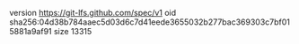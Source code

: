 version https://git-lfs.github.com/spec/v1
oid sha256:04d38b784aaec5d03d6c7d41eede3655032b277bac369303c7bf015881a9af91
size 13315
